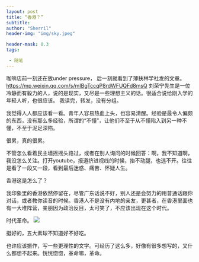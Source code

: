 ```yaml
---
layout: post
title: “香港？”
subtitle: 
author: "Sherril"
header-img: "img/sky.jpeg"

header-mask: 0.3
tags:

 - 随笔
---
```


咖啡店前一刻还在放under pressure， 后一刻就看到了薄扶林学社发的文章。 https://mp.weixin.qq.com/s/mIBgTccqP8rdWFUQFd8msQ
刘荣宁先生是一位冷静而有毅力的人，说的是现实，又尽是一些理想主义的话。很适合说给刚入学的年轻人听，也很应该。
我读完，转发，没有分组。

我觉得人人都应该看一看。青年人容易热血上头，也容易清醒。经验是最令人偏颇的东西，没有那么多经验，所谓的“不懂”，让他们不至于从不懂陷入到另一种不懂，不至于泥足深陷。

很累，真的很累。

不管怎么看着民主墙摇摇头路过，或者在别人询问的时候回答：啊，我不知道啊，我没怎么关注。打开youtube，报道挤进视线的时候，抬不动腿，也逃不开。往往是看了一段又一段，看到最后迷惑、痛苦、怀疑人生。

香港这是怎么了？

我印象里的香港依然停留在，尽管广东话说不好，别人还是会努力的用普通话跟你对话，或者教你读音的时候。香港人不是没有内地的亲友，更甚者，在香港里面也有一大堆阵营，亲朋因为政治反目，太可笑了，不应该出现在这个时代。

时代革命。
![](https://i.loli.net/2019/10/05/kMK1hYmftOsFwyl.jpg)

挺好的，五大素球不知道好不好吃。

也许应该振作，写一些更理性的文字。可经历了这么多，好像有很多想写的，又什么都想不起来。恍恍惚惚，革命嘛，革命。